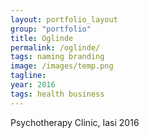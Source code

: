 ```yaml
---
layout: portfolio_layout
group: "portfolio"
title: Oglinde
permalink: /oglinde/
tags: naming branding
image: /images/temp.png
tagline: 
year: 2016
tags: health business
---
```


Psychotherapy Clinic, Iasi 2016